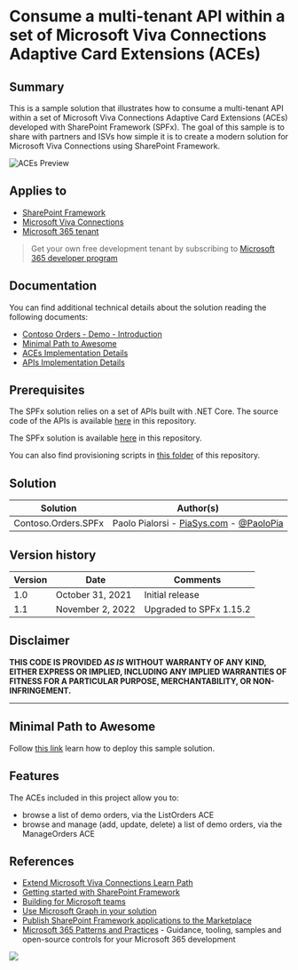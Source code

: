 # Consume a multi-tenant API within a set of Microsoft Viva Connections Adaptive Card Extensions (ACEs) 

## Summary

This is a sample solution that illustrates how to consume a multi-tenant API within a set of Microsoft Viva Connections Adaptive Card Extensions (ACEs) developed with SharePoint Framework (SPFx).
The goal of this sample is to share with partners and ISVs how simple it is to create a modern solution for Microsoft Viva Connections using SharePoint Framework.

![ACEs Preview](./assets/Contoso-Orders-ACEs-Preview.png)

## Applies to

- [SharePoint Framework](https://aka.ms/spfx)
- [Microsoft Viva Connections](https://www.microsoft.com/en-us/microsoft-viva/connections)
- [Microsoft 365 tenant](https://docs.microsoft.com/en-us/sharepoint/dev/spfx/set-up-your-developer-tenant)

> Get your own free development tenant by subscribing to [Microsoft 365 developer program](http://aka.ms/o365devprogram)

## Documentation
You can find additional technical details about the solution reading the following documents:
- [Contoso Orders - Demo - Introduction](./docs/Introduction.md)
- [Minimal Path to Awesome](./docs/MinimalPathToAwesome.md)
- [ACEs Implementation Details](./docs/ACEs-Implementation-Details.md)
- [APIs Implementation Details](./docs/APIs-Implementation-Details.md)

## Prerequisites

The SPFx solution relies on a set of APIs built with .NET Core. The source code of the APIs is available [here](./src/Contoso.Orders.FunctionApp) in this repository.

The SPFx solution is available [here](./src/Contoso.Orders.SPFx) in this repository.

You can also find provisioning scripts in [this folder](./src/Scripts) of this repository.

## Solution

Solution|Author(s)
--------|---------
Contoso.Orders.SPFx | Paolo Pialorsi - [PiaSys.com](https://www.piasys.com/) - [@PaoloPia](https://twitter.com/PaoloPia)

## Version history

Version|Date|Comments
-------|----|--------
1.0|October 31, 2021|Initial release
1.1|November 2, 2022|Upgraded to SPFx 1.15.2

## Disclaimer

**THIS CODE IS PROVIDED *AS IS* WITHOUT WARRANTY OF ANY KIND, EITHER EXPRESS OR IMPLIED, INCLUDING ANY IMPLIED WARRANTIES OF FITNESS FOR A PARTICULAR PURPOSE, MERCHANTABILITY, OR NON-INFRINGEMENT.**

---

## Minimal Path to Awesome
Follow [this link](./docs/MinimalPathToAwesome.md) learn how to deploy this sample solution.

## Features

The ACEs included in this project allow you to:
- browse a list of demo orders, via the ListOrders ACE
- browse and manage (add, update, delete) a list of demo orders, via the ManageOrders ACE

## References

- [Extend Microsoft Viva Connections Learn Path](https://aka.ms/m365/dev/learn/connections)
- [Getting started with SharePoint Framework](https://docs.microsoft.com/en-us/sharepoint/dev/spfx/set-up-your-developer-tenant)
- [Building for Microsoft teams](https://docs.microsoft.com/en-us/sharepoint/dev/spfx/build-for-teams-overview)
- [Use Microsoft Graph in your solution](https://docs.microsoft.com/en-us/sharepoint/dev/spfx/web-parts/get-started/using-microsoft-graph-apis)
- [Publish SharePoint Framework applications to the Marketplace](https://docs.microsoft.com/en-us/sharepoint/dev/spfx/publish-to-marketplace-overview)
- [Microsoft 365 Patterns and Practices](https://aka.ms/m365pnp) - Guidance, tooling, samples and open-source controls for your Microsoft 365 development

<img src="https://pnptelemetry.azurewebsites.net/spfx-reference-scenarios/samples/ace-pnp-contoso-orders" />
